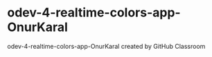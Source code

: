 # odev-4-realtime-colors-app-OnurKaral
odev-4-realtime-colors-app-OnurKaral created by GitHub Classroom
